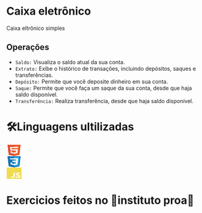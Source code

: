 <h1>Caixa eletrônico</h1>

<p>Caixa eltrônico simples</p>

<h2>Operações</h2>

- `Saldo:` Visualiza o saldo atual da sua conta.
- `Extrato:` Exibe o histórico de transações, incluindo depósitos, saques e transferências.
- `Depósito:` Permite que você deposite dinheiro em sua conta.
- `Saque:` Permite que você faça um saque da sua conta, desde que haja saldo disponível.
- `Transferência:` Realiza transferência, desde que haja saldo disponível.

# 🛠️Linguagens ultilizadas

<img align="center" alt="HTML" height="30" width="40" src="https://raw.githubusercontent.com/devicons/devicon/master/icons/html5/html5-original.svg"> <br>
<img align="center" alt="CSS" height="30" width="40" src="https://raw.githubusercontent.com/devicons/devicon/master/icons/css3/css3-original.svg"> <br>
<img align="center" alt="Js" height="30" width="40" src="https://raw.githubusercontent.com/devicons/devicon/master/icons/javascript/javascript-plain.svg"> <br>


 <h1> Exercicios feitos no 💙instituto proa💙</h1>